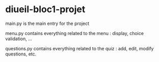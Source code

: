 # diueil-bloc1-projet

main.py is the main entry for the project

menu.py contains everything related to the menu : display, choice validation, ...

questions.py contains everything related to the quiz : add, edit, modify questions, etc.
